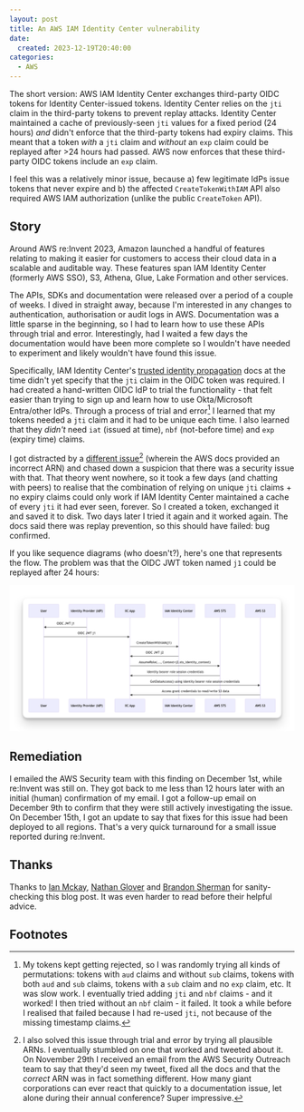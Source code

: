 ```yaml
---
layout: post
title: An AWS IAM Identity Center vulnerability
date:
  created: 2023-12-19T20:40:00
categories:
  - AWS
---
```


<!-- more -->

The short version: AWS IAM Identity Center exchanges third-party OIDC tokens
for Identity Center-issued tokens. Identity Center relies on the `jti` claim in the 
third-party tokens to prevent replay attacks. Identity Center maintained a cache of 
previously-seen `jti` values for a fixed period (24 hours) _and_ didn't enforce that 
the third-party tokens had expiry claims. This meant that a token _with_ a `jti` 
claim and _without_ an `exp` claim could be replayed after >24 hours had passed. 
AWS now enforces that these third-party OIDC tokens include an `exp` claim.

I feel this was a relatively minor issue, because a) few legitimate IdPs issue 
tokens that never expire and b) the affected `CreateTokenWithIAM` API also 
required AWS IAM authorization (unlike the public `CreateToken` API). 

## Story

Around AWS re:Invent 2023, Amazon launched a handful of features relating to 
making it easier for customers to access their cloud data in a scalable and 
auditable way. These features span IAM Identity Center (formerly AWS SSO), S3, 
Athena, Glue, Lake Formation and other services. 

The APIs, SDKs and documentation were released over a period of a couple of weeks.
I dived in straight away, because I'm interested in any changes to authentication,
authorisation or audit logs in AWS. Documentation was a little sparse in the 
beginning, so I had to learn how to use these APIs through trial and error. 
Interestingly,  had I waited a few days the documentation would have been more 
complete so I  wouldn't have needed to experiment and likely wouldn't have found 
this issue.

Specifically, IAM Identity Center's [trusted identity propagation][tip-docs] docs
at the time didn't yet specify that the `jti` claim in the OIDC token was required.
I had created a hand-written OIDC IdP to trial the functionality - that felt 
easier than trying to sign up and learn how to use Okta/Microsoft Entra/other IdPs.
Through a process of trial and error[^1] I learned that my tokens needed a `jti` 
claim and it had to be unique each time. I also learned that they *didn't* need 
`iat` (issued at time), `nbf` (not-before time) and `exp` (expiry time) claims. 

I got distracted by a [different issue][tweet][^2] (wherein the AWS docs provided
an incorrect ARN) and chased down a suspicion that there was a security issue 
with that. That theory went nowhere, so it took a few days (and chatting with 
peers) to realise that the combination of relying on unique `jti` claims + no 
expiry claims could only work if IAM Identity Center maintained a cache of 
every `jti` it had ever seen, forever. So I created a token, exchanged it and 
saved it to disk. Two days later I tried it again and it worked again. The docs 
said there was replay prevention, so this should have failed: bug confirmed.

If you like sequence diagrams (who doesn't?), here's one that represents the flow.
The problem was that the OIDC JWT token named `j1` could be replayed after 24 
hours:

![sequence diagram](/assets/2023-12-09-sequence-diagram.png)

## Remediation

I emailed the AWS Security team with this finding on December 1st, while re:Invent
was still on. They got back to me less than 12 hours later with an initial (human)
confirmation of my email. I got a follow-up email on December 9th to confirm that
they were still actively investigating the issue. On December 15th, I got an update
to say that fixes for this issue had been deployed to all regions. That's a very
quick turnaround for a small issue reported during re:Invent.

## Thanks

Thanks to [Ian Mckay][ian], [Nathan Glover][nathan] and [Brandon Sherman][brandon]
for sanity-checking this blog post. It was even harder to read before their helpful
advice.

## Footnotes

[^1]: My tokens kept getting rejected, so I was randomly trying all kinds of 
permutations: tokens with `aud` claims and without `sub` claims, tokens with 
both `aud` and  `sub` claims, tokens with a `sub` claim and no `exp` claim, etc. 
It was slow work. I eventually tried adding `jti` and `nbf` claims - and it worked! 
I then tried without an `nbf` claim - it failed. It took a while before I realised 
that failed because I had re-used `jti`, not because of the missing timestamp
claims.

[^2]: I also solved this issue through trial and error by trying all plausible
ARNs. I eventually stumbled on one that worked and tweeted about it. On November
29th I received an email from the AWS Security Outreach team to say that they'd
seen my tweet, fixed all the docs and that the *correct* ARN was in fact something
different. How many giant corporations can ever react that quickly to a 
documentation issue, let alone during their annual conference? Super impressive. 

[tip-docs]: https://docs.aws.amazon.com/singlesignon/latest/userguide/using-apps-with-trusted-token-issuer.html
[tweet]: https://twitter.com/__steele/status/1729382775202144670
[ian]: https://twitter.com/iann0036
[nathan]: https://twitter.com/nathangloverAUS
[brandon]: https://social.securitytheater.net/@spaceinvader
